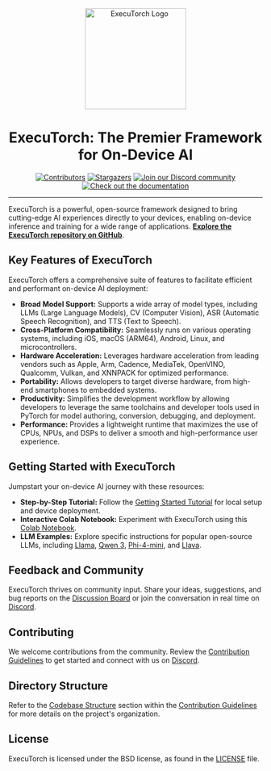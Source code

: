 <div align="center">
  <img src="docs/source/_static/img/et-logo.png" alt="ExecuTorch Logo" width="200">
  <h1>ExecuTorch: The Premier Framework for On-Device AI</h1>
</div>

<div align="center">
  <a href="https://github.com/pytorch/executorch/graphs/contributors"><img src="https://img.shields.io/github/contributors/pytorch/executorch?style=for-the-badge&color=blue" alt="Contributors"></a>
  <a href="https://github.com/pytorch/executorch/stargazers"><img src="https://img.shields.io/github/stars/pytorch/executorch?style=for-the-badge&color=blue" alt="Stargazers"></a>
  <a href="https://discord.gg/Dh43CKSAdc"><img src="https://img.shields.io/badge/Discord-Join%20Us-purple?logo=discord&logoColor=white&style=for-the-badge" alt="Join our Discord community"></a>
  <a href="https://pytorch.org/executorch/main/index"><img src="https://img.shields.io/badge/Documentation-000?logo=googledocs&logoColor=FFE165&style=for-the-badge" alt="Check out the documentation"></a>
  <hr>
</div>

ExecuTorch is a powerful, open-source framework designed to bring cutting-edge AI experiences directly to your devices, enabling on-device inference and training for a wide range of applications. **[Explore the ExecuTorch repository on GitHub](https://github.com/pytorch/executorch)**.

## Key Features of ExecuTorch

ExecuTorch offers a comprehensive suite of features to facilitate efficient and performant on-device AI deployment:

*   **Broad Model Support:** Supports a wide array of model types, including LLMs (Large Language Models), CV (Computer Vision), ASR (Automatic Speech Recognition), and TTS (Text to Speech).
*   **Cross-Platform Compatibility:** Seamlessly runs on various operating systems, including iOS, macOS (ARM64), Android, Linux, and microcontrollers.
*   **Hardware Acceleration:** Leverages hardware acceleration from leading vendors such as Apple, Arm, Cadence, MediaTek, OpenVINO, Qualcomm, Vulkan, and XNNPACK for optimized performance.
*   **Portability:** Allows developers to target diverse hardware, from high-end smartphones to embedded systems.
*   **Productivity:** Simplifies the development workflow by allowing developers to leverage the same toolchains and developer tools used in PyTorch for model authoring, conversion, debugging, and deployment.
*   **Performance:** Provides a lightweight runtime that maximizes the use of CPUs, NPUs, and DSPs to deliver a smooth and high-performance user experience.

## Getting Started with ExecuTorch

Jumpstart your on-device AI journey with these resources:

*   **Step-by-Step Tutorial:** Follow the [Getting Started Tutorial](https://pytorch.org/executorch/stable/getting-started.html) for local setup and device deployment.
*   **Interactive Colab Notebook:** Experiment with ExecuTorch using this [Colab Notebook](https://colab.research.google.com/drive/1qpxrXC3YdJQzly3mRg-4ayYiOjC6rue3?usp=sharing).
*   **LLM Examples:** Explore specific instructions for popular open-source LLMs, including [Llama](examples/models/llama/README.md), [Qwen 3](examples/models/qwen3/README.md), [Phi-4-mini](examples/models/phi_4_mini/README.md), and [Llava](examples/models/llava/README.md).

## Feedback and Community

ExecuTorch thrives on community input. Share your ideas, suggestions, and bug reports on the [Discussion Board](https://github.com/pytorch/executorch/discussions) or join the conversation in real time on [Discord](https://discord.gg/Dh43CKSAdc).

## Contributing

We welcome contributions from the community. Review the [Contribution Guidelines](CONTRIBUTING.md) to get started and connect with us on [Discord](https://discord.gg/Dh43CKSAdc).

## Directory Structure

Refer to the [Codebase Structure](CONTRIBUTING.md#codebase-structure) section within the [Contribution Guidelines](CONTRIBUTING.md) for more details on the project's organization.

## License

ExecuTorch is licensed under the BSD license, as found in the [LICENSE](LICENSE) file.